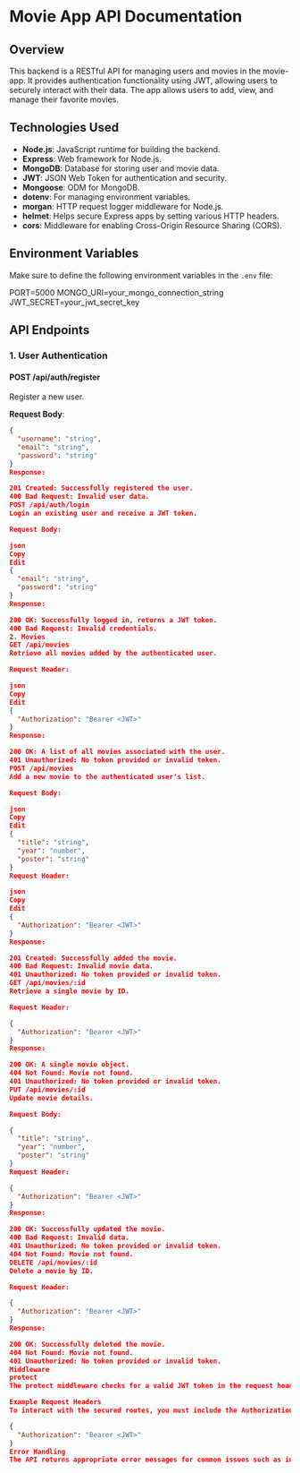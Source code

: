 # Movie App API Documentation

## Overview

This backend is a RESTful API for managing users and movies in the movie-app. It provides authentication functionality using JWT, allowing users to securely interact with their data. The app allows users to add, view, and manage their favorite movies.

## Technologies Used

- **Node.js**: JavaScript runtime for building the backend.
- **Express**: Web framework for Node.js.
- **MongoDB**: Database for storing user and movie data.
- **JWT**: JSON Web Token for authentication and security.
- **Mongoose**: ODM for MongoDB.
- **dotenv**: For managing environment variables.
- **morgan**: HTTP request logger middleware for Node.js.
- **helmet**: Helps secure Express apps by setting various HTTP headers.
- **cors**: Middleware for enabling Cross-Origin Resource Sharing (CORS).

## Environment Variables

Make sure to define the following environment variables in the `.env` file:

PORT=5000 MONGO_URI=your_mongo_connection_string JWT_SECRET=your_jwt_secret_key

## API Endpoints

### 1. **User Authentication**

#### **POST /api/auth/register**

Register a new user.

**Request Body**:

```json
{
  "username": "string",
  "email": "string",
  "password": "string"
}
Response:

201 Created: Successfully registered the user.
400 Bad Request: Invalid user data.
POST /api/auth/login
Login an existing user and receive a JWT token.

Request Body:

json
Copy
Edit
{
  "email": "string",
  "password": "string"
}
Response:

200 OK: Successfully logged in, returns a JWT token.
400 Bad Request: Invalid credentials.
2. Movies
GET /api/movies
Retrieve all movies added by the authenticated user.

Request Header:

json
Copy
Edit
{
  "Authorization": "Bearer <JWT>"
}
Response:

200 OK: A list of all movies associated with the user.
401 Unauthorized: No token provided or invalid token.
POST /api/movies
Add a new movie to the authenticated user's list.

Request Body:

json
Copy
Edit
{
  "title": "string",
  "year": "number",
  "poster": "string"
}
Request Header:

json
Copy
Edit
{
  "Authorization": "Bearer <JWT>"
}
Response:

201 Created: Successfully added the movie.
400 Bad Request: Invalid movie data.
401 Unauthorized: No token provided or invalid token.
GET /api/movies/:id
Retrieve a single movie by ID.

Request Header:

{
  "Authorization": "Bearer <JWT>"
}
Response:

200 OK: A single movie object.
404 Not Found: Movie not found.
401 Unauthorized: No token provided or invalid token.
PUT /api/movies/:id
Update movie details.

Request Body:

{
  "title": "string",
  "year": "number",
  "poster": "string"
}
Request Header:

{
  "Authorization": "Bearer <JWT>"
}
Response:

200 OK: Successfully updated the movie.
400 Bad Request: Invalid data.
401 Unauthorized: No token provided or invalid token.
404 Not Found: Movie not found.
DELETE /api/movies/:id
Delete a movie by ID.

Request Header:

{
  "Authorization": "Bearer <JWT>"
}
Response:

200 OK: Successfully deleted the movie.
404 Not Found: Movie not found.
401 Unauthorized: No token provided or invalid token.
Middleware
protect
The protect middleware checks for a valid JWT token in the request headers and ensures that the user is authenticated. If the token is valid, the request is allowed to proceed. If not, the middleware returns a 401 Unauthorized error.

Example Request Headers
To interact with the secured routes, you must include the Authorization header with a valid JWT token:

{
  "Authorization": "Bearer <JWT>"
}
Error Handling
The API returns appropriate error messages for common issues such as invalid data, missing JWT tokens, or unauthorized access. Errors are returned with standard HTTP status codes.
```
